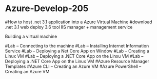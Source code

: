 # Azure-Develop-205

#How to host .net 3.1 application into a Azure Virtual Machine 
#download
.net 3.1 
web deploy 3.6 tool 
IIS manager + management service

Building a virtual machine

#Lab – Connecting to the machine
#Lab – Installing Internet Information Service
#Lab – Deploying a Net Core App on Window
#Lab – Creating a Linux VM
#Lab – Deploying a .NET Core App on the Linxu VM
#Lab – Deploying a .NET Core App on the Linux VM
#Azure Resource Manager Templates
#Azure CLI – Creating an Azure VM
#Azure PowerShell – Creating an Azure VM
